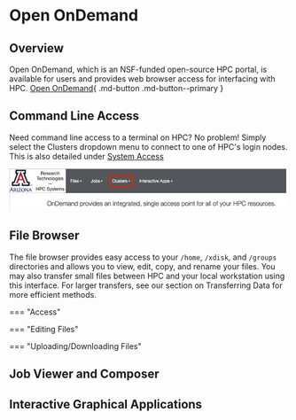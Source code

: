 # Open OnDemand

## Overview

Open OnDemand, which is an NSF-funded open-source HPC portal, is available for users and provides web browser access for interfacing with HPC. 
[Open OnDemand](https://ood.hpc.arizona.edu/pun/sys/dashboard){ .md-button .md-button--primary }

## Command Line Access

Need command line access to a terminal on HPC? No problem! Simply select the Clusters dropdown menu to connect to one of HPC's login nodes. This is also detailed under [System Access](/registration_and_access/system_access/#web-access)

<img src="images/OOD_CLI.png" style="width:500px;">

## File Browser

The file browser provides easy access to your ```/home```, ```/xdisk```, and ```/groups``` directories and allows you to view, edit, copy, and rename your files. You may also transfer small files between HPC and your local workstation using this interface. For larger transfers, see our section on Transferring Data for more efficient methods. 

=== "Access"

=== "Editing Files"

=== "Uploading/Downloading Files"

## Job Viewer and Composer

## Interactive Graphical Applications





